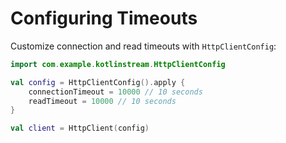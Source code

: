 # Configuring Timeouts

Customize connection and read timeouts with `HttpClientConfig`:

```kotlin
import com.example.kotlinstream.HttpClientConfig

val config = HttpClientConfig().apply {
    connectionTimeout = 10000 // 10 seconds
    readTimeout = 10000 // 10 seconds
}

val client = HttpClient(config)
```

